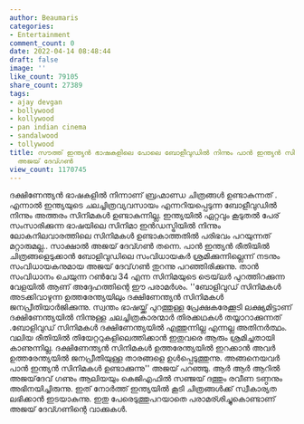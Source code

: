 ```yaml
---
author: Beaumaris
categories:
- Entertainment
comment_count: 0
date: 2022-04-14 08:48:44
draft: false
image: ''
like_count: 79105
share_count: 27389
tags:
- ajay devgan
- bollywood
- kollywood
- pan indian cinema
- sandalwood
- tollywood
title: സൗത്ത് ഇന്ത്യൻ ഭാഷകളിലെ പോലെ ബോളീവുഡിൽ നിന്നും പാൻ ഇന്ത്യൻ സിനിമകൾ ഉണ്ടാകുന്നില്ലെന്ന്
  അജയ് ദേവ്ഗൺ
view_count: 1170745
---
```


ദക്ഷിണേന്ത്യൻ ഭാഷകളിൽ നിന്നാണ് ബ്രഹ്മാണ്ഡ ചിത്രങ്ങൾ ഉണ്ടാകുന്നത് . എന്നാൽ ഇന്ത്യയുടെ ചലച്ചിത്രവ്യവസായം എന്നറിയപ്പെടുന്ന ബോളീവുഡിൽ നിന്നും അത്തരം സിനിമകൾ ഉണ്ടാകുന്നില്ല. ഇന്ത്യയിൽ ഏറ്റവും കൂടുതൽ പേര് സംസാരിക്കുന്ന ഭാഷയിലെ സിനിമാ ഇൻഡസ്ട്രിയിൽ നിന്നും ലോകനിലവാരത്തിലെ സിനിമകൾ ഉണ്ടാകാത്തതിൽ പരിഭവം പറയുന്നത് മറ്റാരുമല്ല.. സാക്ഷാൽ അജയ് ദേവ്ഗൺ തന്നെ. പാൻ ഇന്ത്യൻ രീതിയിൽ ചിത്രങ്ങളെടുക്കാൻ ബോളിവുഡിലെ സംവിധായകർ ശ്രമിക്കുന്നില്ലെന്ന് നടനും സംവിധായകനുമായ അജയ് ദേവ്​ഗൺ തുറന്നു പറഞ്ഞിരിക്കുന്നു. താൻ സംവിധാനം ചെയുന്ന റൺവേ 34 എന്ന സിനിമയുടെ ട്രെയ്‌ലർ പുറത്തിറക്കുന്ന വേളയിൽ ആണ് അദ്ദേഹത്തിന്റെ ഈ പരാമർശം. ''ബോളിവുഡ് സിനിമകൾ അടക്കിവാഴുന്ന ഉത്തരേന്ത്യയിലും ദക്ഷിണേന്ത്യൻ സിനിമകൾ ജനപ്രീതിയാർജിക്കുന്നു. സ്വന്തം ഭാഷയ്ക്ക് പുറത്തുള്ള പ്രേക്ഷകരേക്കൂടി ലക്ഷ്യമിട്ടാണ് ദക്ഷിണേന്ത്യയിൽ നിന്നുള്ള ചലച്ചിത്രകാരന്മാർ തിരക്കഥകൾ തയ്യാറാക്കുന്നത് .ബോളിവുഡ് സിനിമകൾ ദക്ഷിണേന്ത്യയിൽ എത്തുന്നില്ല എന്നല്ല അതിനർത്ഥം. വലിയ രീതിയിൽ തിയേറ്ററുകളിലെത്തിക്കാൻ ഇതുവരെ ആരും ശ്രമിച്ചതായി കാണുന്നില്ല. ദക്ഷിണേന്ത്യൻ സിനിമകൾ ഉത്തരേന്ത്യയിൽ ഇറക്കാൻ അവർ ഉത്തരേന്ത്യയിൽ ജനപ്രീതിയുള്ള താരങ്ങളെ ഉൾപ്പെടുത്തുന്നു. അങ്ങനെയവർ പാൻ ഇന്ത്യൻ സിനിമകൾ ഉണ്ടാക്കുന്നു'' അജയ് പറഞ്ഞു. ആർ ആർ ആറിൽ അജയ്‌ദേവ് ഗണും ആലിയയും കെജിഎഫിൽ സഞ്ജയ് ദത്തും രവീണ ടണ്ഠനും അഭിനയിച്ചിരുന്നു. ഇത് നോർത്ത് ഇന്ത്യയിൽ കൂടി ചിത്രങ്ങൾക്ക് സ്വീകാര്യത ലഭിക്കാൻ ഇടയാകുന്നു. ഇതു പേരെടുത്തുപറയാതെ പരാമര്ശിച്ചുകൊണ്ടാണ്‌ അജയ് ദേവ്ഗണിന്റെ വാക്കുകൾ.